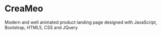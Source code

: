 # CreaMeo
Modern and well animated product landing page designed with JavaScript, Bootstrap, HTML5, CSS and JQuery
